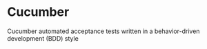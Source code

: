 # Cucumber 

Cucumber automated acceptance tests written in a behavior-driven development (BDD) style